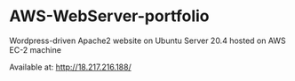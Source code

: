 # AWS-WebServer-portfolio
Wordpress-driven Apache2 website on Ubuntu Server 20.4 hosted on AWS EC-2 machine

Available at: http://18.217.216.188/

